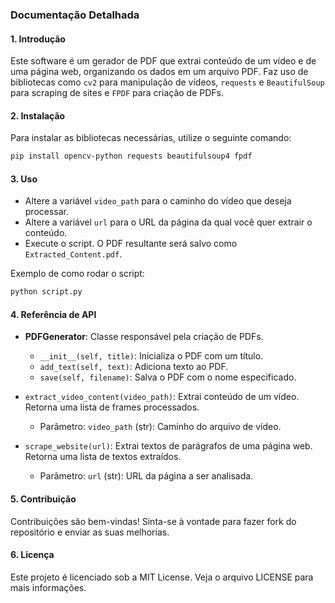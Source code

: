 

### Documentação Detalhada

#### 1. Introdução
Este software é um gerador de PDF que extrai conteúdo de um vídeo e de uma página web, organizando os dados em um arquivo PDF. Faz uso de bibliotecas como `cv2` para manipulação de vídeos, `requests` e `BeautifulSoup` para scraping de sites e `FPDF` para criação de PDFs.

#### 2. Instalação
Para instalar as bibliotecas necessárias, utilize o seguinte comando:
```bash
pip install opencv-python requests beautifulsoup4 fpdf
```

#### 3. Uso
- Altere a variável `video_path` para o caminho do vídeo que deseja processar.
- Altere a variável `url` para o URL da página da qual você quer extrair o conteúdo.
- Execute o script. O PDF resultante será salvo como `Extracted_Content.pdf`.

Exemplo de como rodar o script:
```bash
python script.py
```

#### 4. Referência de API
- **PDFGenerator**: Classe responsável pela criação de PDFs.
  - `__init__(self, title)`: Inicializa o PDF com um título.
  - `add_text(self, text)`: Adiciona texto ao PDF.
  - `save(self, filename)`: Salva o PDF com o nome especificado.

- `extract_video_content(video_path)`: Extrai conteúdo de um vídeo. Retorna uma lista de frames processados.
  - Parâmetro: `video_path` (str): Caminho do arquivo de vídeo.

- `scrape_website(url)`: Extrai textos de parágrafos de uma página web. Retorna uma lista de textos extraídos.
  - Parâmetro: `url` (str): URL da página a ser analisada.

#### 5. Contribuição
Contribuições são bem-vindas! Sinta-se à vontade para fazer fork do repositório e enviar as suas melhorias.

#### 6. Licença
Este projeto é licenciado sob a MIT License. Veja o arquivo LICENSE para mais informações.